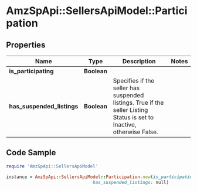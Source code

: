 # AmzSpApi::SellersApiModel::Participation

## Properties

Name | Type | Description | Notes
------------ | ------------- | ------------- | -------------
**is_participating** | **Boolean** |  | 
**has_suspended_listings** | **Boolean** | Specifies if the seller has suspended listings. True if the seller Listing Status is set to Inactive, otherwise False. | 

## Code Sample

```ruby
require 'AmzSpApi::SellersApiModel'

instance = AmzSpApi::SellersApiModel::Participation.new(is_participating: null,
                                 has_suspended_listings: null)
```


